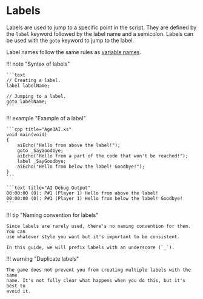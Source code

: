# Labels

Labels are used to jump to a specific point in the script. They are defined by
the `label` keyword followed by the label name and a semicolon. Labels can be
used with the `goto` keyword to jump to the label.

Label names follow the same rules as [variable names](variables.md#212-name).

!!! note "Syntax of labels"

    ```text
    // Creating a label.
    label labelName;

    // Jumping to a label.
    goto labelName;
    ```

!!! example "Example of a label"

    ```cpp title="Age3AI.xs"
    void main(void)
    {
        aiEcho("Hello from above the label!");
        goto _SayGoodbye;
        aiEcho("Hello from a part of the code that won't be reached!");
        label _SayGoodbye;
        aiEcho("Hello from below the label! Goodbye!");
    }
    ```

    ```text title="AI Debug Output"
    00:00:00 (0): P#1 (Player 1) Hello from above the label!
    00:00:00 (0): P#1 (Player 1) Hello from below the label! Goodbye!
    ```

!!! tip "Naming convention for labels"

    Since labels are rarely used, there's no naming convention for them. You can
    use whatever style you want but it's important to be consistent.

    In this guide, we will prefix labels with an underscore (`_`).

!!! warning "Duplicate labels"

    The game does not prevent you from creating multiple labels with the same
    name. It's not fully clear what happens when you do this, but it's best to
    avoid it.

